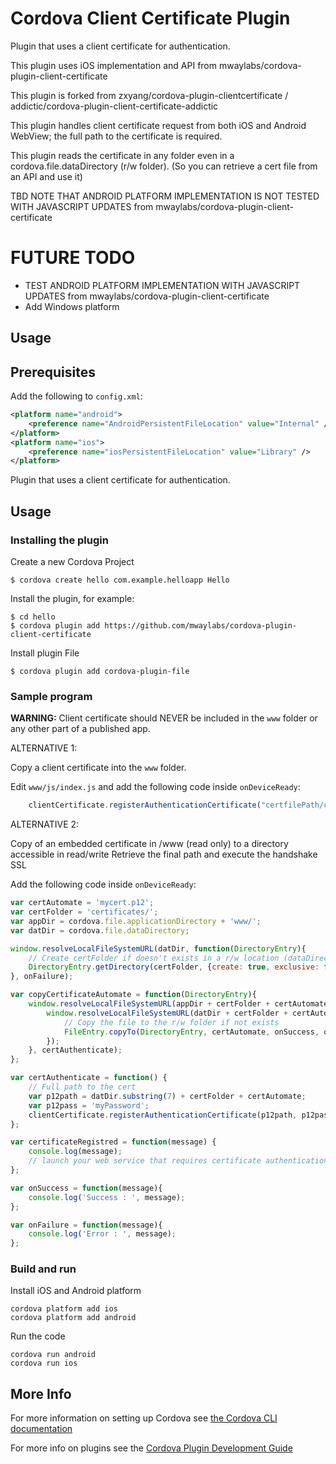 # Cordova Client Certificate Plugin

Plugin that uses a client certificate for authentication.

This plugin uses iOS implementation and API from mwaylabs/cordova-plugin-client-certificate

This plugin is forked from zxyang/cordova-plugin-clientcertificate / addictic/cordova-plugin-client-certificate-addictic

This plugin handles client certificate request from both iOS and Android WebView; the full path to the certificate is required.

This plugin reads the certificate in any folder even in a cordova.file.dataDirectory (r/w folder). (So you can retrieve a cert file from an API and use it)

TBD NOTE THAT ANDROID PLATFORM IMPLEMENTATION IS NOT TESTED WITH JAVASCRIPT UPDATES from mwaylabs/cordova-plugin-client-certificate

# FUTURE TODO

- TEST ANDROID PLATFORM IMPLEMENTATION WITH JAVASCRIPT UPDATES from mwaylabs/cordova-plugin-client-certificate
- Add Windows platform

## Usage

## Prerequisites

Add the following to `config.xml`:

```xml
<platform name="android">
	<preference name="AndroidPersistentFileLocation" value="Internal" />
</platform>
<platform name="ios">
	<preference name="iosPersistentFileLocation" value="Library" />
</platform>
```

Plugin that uses a client certificate for authentication.

## Usage

### Installing the plugin

Create a new Cordova Project

    $ cordova create hello com.example.helloapp Hello

Install the plugin, for example:

    $ cd hello
    $ cordova plugin add https://github.com/mwaylabs/cordova-plugin-client-certificate

Install plugin File

    $ cordova plugin add cordova-plugin-file

### Sample program

**WARNING:** Client certificate should NEVER be included in the `www` folder or any other part of a published app.

ALTERNATIVE 1:

Copy a client certificate into the `www` folder.

Edit `www/js/index.js` and add the following code inside `onDeviceReady`:

```js
    clientCertificate.registerAuthenticationCertificate("certfilePath/cert.p12", "s3cr37", success, failure);
```

ALTERNATIVE 2:

Copy of an embedded certificate in /www (read only) to a directory accessible in read/write
Retrieve the final path and execute the handshake SSL

Add the following code inside `onDeviceReady`:

```js
var certAutomate = 'mycert.p12';
var certFolder = 'certificates/';
var appDir = cordova.file.applicationDirectory + 'www/';
var datDir = cordova.file.dataDirectory;

window.resolveLocalFileSystemURL(datDir, function(DirectoryEntry){
	// Create certFolder if doesn't exists in a r/w location (dataDirectory)
	DirectoryEntry.getDirectory(certFolder, {create: true, exclusive: false}, copyCertificateAutomate, onFailure);
}, onFailure);

var copyCertificateAutomate = function(DirectoryEntry){
	window.resolveLocalFileSystemURL(appDir + certFolder + certAutomate, function(FileEntry){
		window.resolveLocalFileSystemURL(datDir + certFolder + certAutomate, certAuthenticate, function(){
			// Copy the file to the r/w folder if not exists
			FileEntry.copyTo(DirectoryEntry, certAutomate, onSuccess, onFailure);
		});
	}, certAuthenticate);
};

var certAuthenticate = function() {
	// Full path to the cert
	var p12path = datDir.substring(7) + certFolder + certAutomate;
	var p12pass = 'myPassword';
	clientCertificate.registerAuthenticationCertificate(p12path, p12pass, certificateRegistred, onFailure); // UPDATED API
};

var certificateRegistred = function(message) {
	console.log(message);
	// launch your web service that requires certificate authentication here
};

var onSuccess = function(message){
	console.log('Success : ', message);
};

var onFailure = function(message){
	console.log('Error : ', message);
};
```

### Build and run

Install iOS and Android platform

    cordova platform add ios
    cordova platform add android

Run the code

    cordova run android
    cordova run ios

## More Info

For more information on setting up Cordova see [the Cordova CLI documentation](https://cordova.apache.org/docs/en/latest/guide/cli/index.html#installing-the-cordova-cli)

For more info on plugins see the [Cordova Plugin Development Guide](https://cordova.apache.org/docs/en/latest/guide/hybrid/plugins/index.html)
